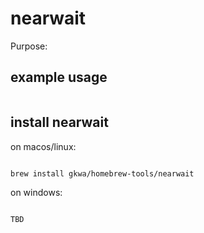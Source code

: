 # nearwait

Purpose:


## example usage

```bash


```

## install nearwait


on macos/linux:
```bash

brew install gkwa/homebrew-tools/nearwait

```


on windows:

```powershell

TBD

```
